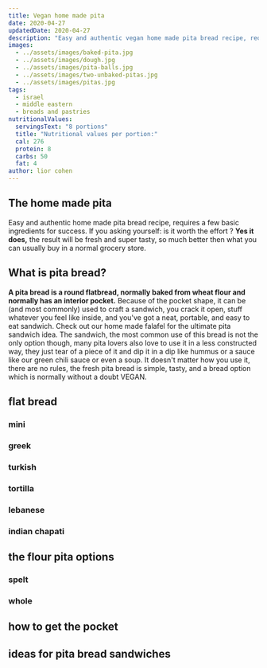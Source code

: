 ```yaml
---
title: Vegan home made pita
date: 2020-04-27
updatedDate: 2020-04-27
description: "Easy and authentic vegan home made pita bread recipe, requires a few basic ingredients for success."
images:
  - ../assets/images/baked-pita.jpg
  - ../assets/images/dough.jpg
  - ../assets/images/pita-balls.jpg
  - ../assets/images/two-unbaked-pitas.jpg
  - ../assets/images/pitas.jpg
tags:
  - israel
  - middle eastern
  - breads and pastries
nutritionalValues:
  servingsText: "8 portions"
  title: "Nutritional values per portion:"
  cal: 276
  protein: 8
  carbs: 50
  fat: 4
author: lior cohen
---
```


## The home made pita

Easy and authentic home made pita bread recipe, requires a few basic ingredients for success.
If you asking yourself: is it worth the effort ? **Yes it does,** the result will be fresh and super tasty, so much better then what you can usually buy in a normal grocery store.

## What is pita bread?

**A pita bread is a round flatbread, normally baked from wheat flour and normally has an interior pocket.**
Because of the pocket shape, it can be (and most commonly) used to craft a sandwich, you crack it open, stuff whatever you feel like inside, and you've got a neat, portable, and easy to eat sandwich.
Check out <Link to="/recipes/home-made-falafel">our home made falafel</Link> for the ultimate pita sandwich idea.
The sandwich, the most common use of this bread is not the only option though, many pita lovers also love to use it in a less constructed way, they just tear of a piece of it and dip it in a dip like <Link to="/recipes/the-ultimate-hummus-protein-bomb">hummus</Link> or a sauce like <Link to="/recipes/green-chili-sauce">our green chili sauce</Link> or even a soup.
It doesn't matter how you use it, there are no rules, the fresh pita bread is simple, tasty, and a bread option which is normally without a doubt VEGAN.

## flat bread

### mini

### greek

### turkish

### tortilla

### lebanese

### indian chapati

## the flour pita options

### spelt

### whole

## how to get the pocket

## ideas for pita bread sandwiches

<PrintView fileName="vegan-home-made-pita"/>
